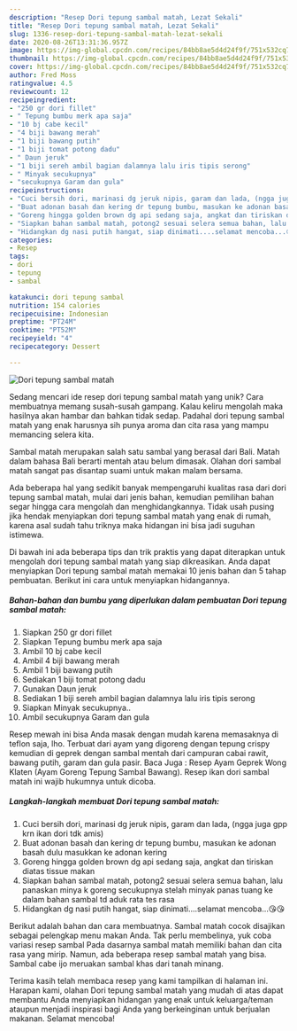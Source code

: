 ```yaml
---
description: "Resep Dori tepung sambal matah, Lezat Sekali"
title: "Resep Dori tepung sambal matah, Lezat Sekali"
slug: 1336-resep-dori-tepung-sambal-matah-lezat-sekali
date: 2020-08-26T13:31:36.957Z
image: https://img-global.cpcdn.com/recipes/84bb8ae5d4d24f9f/751x532cq70/dori-tepung-sambal-matah-foto-resep-utama.jpg
thumbnail: https://img-global.cpcdn.com/recipes/84bb8ae5d4d24f9f/751x532cq70/dori-tepung-sambal-matah-foto-resep-utama.jpg
cover: https://img-global.cpcdn.com/recipes/84bb8ae5d4d24f9f/751x532cq70/dori-tepung-sambal-matah-foto-resep-utama.jpg
author: Fred Moss
ratingvalue: 4.5
reviewcount: 12
recipeingredient:
- "250 gr dori fillet"
- " Tepung bumbu merk apa saja"
- "10 bj cabe kecil"
- "4 biji bawang merah"
- "1 biji bawang putih"
- "1 biji tomat potong dadu"
- " Daun jeruk"
- "1 biji sereh ambil bagian dalamnya lalu iris tipis serong"
- " Minyak secukupnya"
- "secukupnya Garam dan gula"
recipeinstructions:
- "Cuci bersih dori, marinasi dg jeruk nipis, garam dan lada, (ngga juga gpp krn ikan dori tdk amis)"
- "Buat adonan basah dan kering dr tepung bumbu, masukan ke adonan basah dulu masukkan ke adonan kering"
- "Goreng hingga golden brown dg api sedang saja, angkat dan tiriskan diatas tissue makan"
- "Siapkan bahan sambal matah, potong2 sesuai selera semua bahan, lalu panaskan minya k goreng secukupnya stelah minyak panas tuang ke dalam bahan sambal td aduk rata tes rasa"
- "Hidangkan dg nasi putih hangat, siap dinimati....selamat mencoba...😘😘"
categories:
- Resep
tags:
- dori
- tepung
- sambal

katakunci: dori tepung sambal 
nutrition: 154 calories
recipecuisine: Indonesian
preptime: "PT24M"
cooktime: "PT52M"
recipeyield: "4"
recipecategory: Dessert

---
```



![Dori tepung sambal matah](https://img-global.cpcdn.com/recipes/84bb8ae5d4d24f9f/751x532cq70/dori-tepung-sambal-matah-foto-resep-utama.jpg)

Sedang mencari ide resep dori tepung sambal matah yang unik? Cara membuatnya memang susah-susah gampang. Kalau keliru mengolah maka hasilnya akan hambar dan bahkan tidak sedap. Padahal dori tepung sambal matah yang enak harusnya sih punya aroma dan cita rasa yang mampu memancing selera kita.

Sambal matah merupakan salah satu sambal yang berasal dari Bali. Matah dalam bahasa Bali berarti mentah atau belum dimasak. Olahan dori sambal matah sangat pas disantap suami untuk makan malam bersama.

Ada beberapa hal yang sedikit banyak mempengaruhi kualitas rasa dari dori tepung sambal matah, mulai dari jenis bahan, kemudian pemilihan bahan segar hingga cara mengolah dan menghidangkannya. Tidak usah pusing jika hendak menyiapkan dori tepung sambal matah yang enak di rumah, karena asal sudah tahu triknya maka hidangan ini bisa jadi suguhan istimewa.


Di bawah ini ada beberapa tips dan trik praktis yang dapat diterapkan untuk mengolah dori tepung sambal matah yang siap dikreasikan. Anda dapat menyiapkan Dori tepung sambal matah memakai 10 jenis bahan dan 5 tahap pembuatan. Berikut ini cara untuk menyiapkan hidangannya.

<!--inarticleads1-->

##### Bahan-bahan dan bumbu yang diperlukan dalam pembuatan Dori tepung sambal matah:

1. Siapkan 250 gr dori fillet
1. Siapkan  Tepung bumbu merk apa saja
1. Ambil 10 bj cabe kecil
1. Ambil 4 biji bawang merah
1. Ambil 1 biji bawang putih
1. Sediakan 1 biji tomat potong dadu
1. Gunakan  Daun jeruk
1. Sediakan 1 biji sereh ambil bagian dalamnya lalu iris tipis serong
1. Siapkan  Minyak secukupnya..
1. Ambil secukupnya Garam dan gula


Resep mewah ini bisa Anda masak dengan mudah karena memasaknya di teflon saja, lho. Terbuat dari ayam yang digoreng dengan tepung crispy kemudian di geprek dengan sambal mentah dari campuran cabai rawit, bawang putih, garam dan gula pasir. Baca Juga : Resep Ayam Geprek Wong Klaten (Ayam Goreng Tepung Sambal Bawang). Resep ikan dori sambal matah ini wajib hukumnya untuk dicoba. 

<!--inarticleads2-->

##### Langkah-langkah membuat Dori tepung sambal matah:

1. Cuci bersih dori, marinasi dg jeruk nipis, garam dan lada, (ngga juga gpp krn ikan dori tdk amis)
1. Buat adonan basah dan kering dr tepung bumbu, masukan ke adonan basah dulu masukkan ke adonan kering
1. Goreng hingga golden brown dg api sedang saja, angkat dan tiriskan diatas tissue makan
1. Siapkan bahan sambal matah, potong2 sesuai selera semua bahan, lalu panaskan minya k goreng secukupnya stelah minyak panas tuang ke dalam bahan sambal td aduk rata tes rasa
1. Hidangkan dg nasi putih hangat, siap dinimati....selamat mencoba...😘😘


Berikut adalah bahan dan cara membuatnya. Sambal matah cocok disajikan sebagai pelengkap menu makan Anda. Tak perlu membelinya, yuk coba variasi resep sambal Pada dasarnya sambal matah memiliki bahan dan cita rasa yang mirip. Namun, ada beberapa resep sambal matah yang bisa. Sambal cabe ijo meruakan sambal khas dari tanah minang. 

Terima kasih telah membaca resep yang kami tampilkan di halaman ini. Harapan kami, olahan Dori tepung sambal matah yang mudah di atas dapat membantu Anda menyiapkan hidangan yang enak untuk keluarga/teman ataupun menjadi inspirasi bagi Anda yang berkeinginan untuk berjualan makanan. Selamat mencoba!
